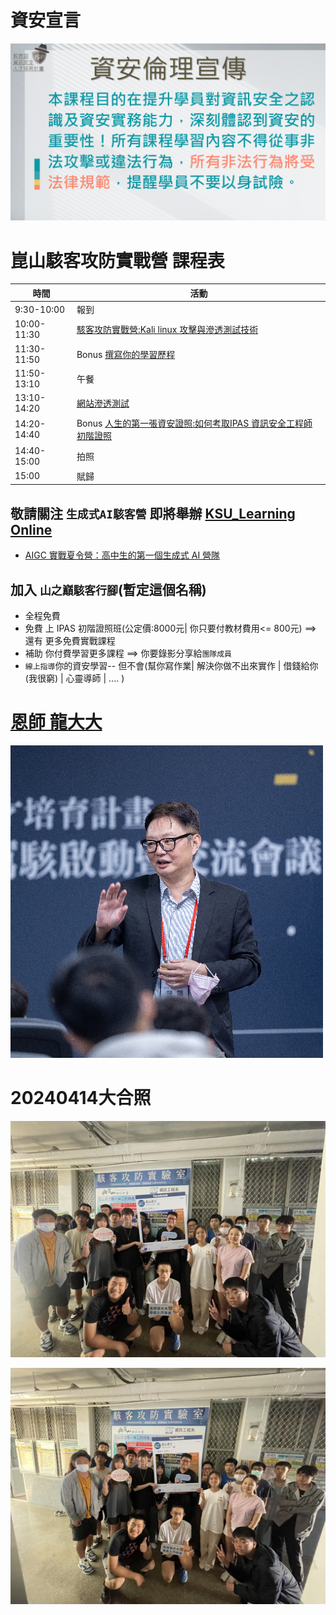 

# 資安宣言
![資安宣言](資安宣言.gif)

# 崑山駭客攻防實戰營 課程表
| 時間 | 活動 |
|---|---|
|9:30-10:00|	報到|
|10:00-11:30|	[駭客攻防實戰營:Kali linux 攻擊與滲透測試技術](/駭客攻防實戰)|
|11:30-11:50|	Bonus [撰寫你的學習歷程](/撰寫學習歷程)|
|11:50-13:10|	午餐|
|13:10-14:20|	[網站滲透測試](/網站滲透測試)|
|14:20-14:40| Bonus	[人生的第一張資安證照:如何考取IPAS 資訊安全工程師初階證照](/IPAS初階證照)|
|14:40-15:00|	拍照|
|15:00|	賦歸|

## 敬請關注  `生成式AI駭客營` 即將舉辦  [KSU_Learning Online](KSU_Learning_Online.md)
- [AIGC 實戰夏令營：高中生的第一個生成式 AI 營隊](https://aiacademy.tw/admission-summer2023-tp/)
## 加入 `山之巔駭客行腳`(暫定這個名稱)
- 全程免費
- 免費 上 IPAS 初階證照班(公定價:8000元| 你只要付教材費用<= 800元) ==> 還有 更多免費實戰課程
- 補助 你付費學習更多課程 ==> 你要錄影分享給`團隊成員`
- `線上指導`你的資安學習-- 但不會(幫你寫作業| 解決你做不出來實作 | 借錢給你(我很窮) | 心靈導師 | .... )

# [恩師 龍大大](DRAGON.md)

![龍大大帥帥照](photo1.jpg)


# 20240414大合照

![20240414_1.jpg](20240414_1.jpg)

![20240414_2](20240414_2.jpg)

